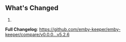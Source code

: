 ## What's Changed

1.

**Full Changelog**: https://github.com/emby-keeper/emby-keeper/compare/v0.0.0...v5.2.6

